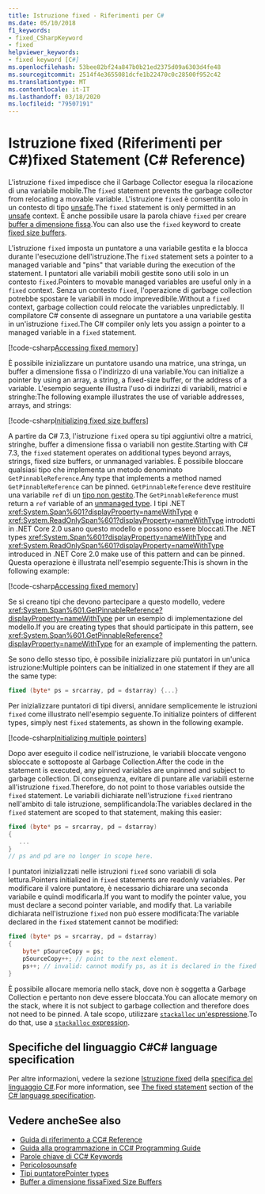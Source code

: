 ```yaml
---
title: Istruzione fixed - Riferimenti per C#
ms.date: 05/10/2018
f1_keywords:
- fixed_CSharpKeyword
- fixed
helpviewer_keywords:
- fixed keyword [C#]
ms.openlocfilehash: 53bee82bf24a847b0b21ed2375d09a6303d4fe48
ms.sourcegitcommit: 2514f4e3655081dcfe1b22470c0c28500f952c42
ms.translationtype: MT
ms.contentlocale: it-IT
ms.lasthandoff: 03/18/2020
ms.locfileid: "79507191"
---
```

# <a name="fixed-statement-c-reference"></a><span data-ttu-id="22a87-102">Istruzione fixed (Riferimenti per C#)</span><span class="sxs-lookup"><span data-stu-id="22a87-102">fixed Statement (C# Reference)</span></span>

<span data-ttu-id="22a87-103">L'istruzione `fixed` impedisce che il Garbage Collector esegua la rilocazione di una variabile mobile.</span><span class="sxs-lookup"><span data-stu-id="22a87-103">The `fixed` statement prevents the garbage collector from relocating a movable variable.</span></span> <span data-ttu-id="22a87-104">L'istruzione `fixed` è consentita solo in un contesto di tipo [unsafe](unsafe.md).</span><span class="sxs-lookup"><span data-stu-id="22a87-104">The `fixed` statement is only permitted in an [unsafe](unsafe.md) context.</span></span> <span data-ttu-id="22a87-105">È anche possibile usare la parola chiave `fixed` per creare [buffer a dimensione fissa](../../programming-guide/unsafe-code-pointers/fixed-size-buffers.md).</span><span class="sxs-lookup"><span data-stu-id="22a87-105">You can also use the `fixed` keyword to create [fixed size buffers](../../programming-guide/unsafe-code-pointers/fixed-size-buffers.md).</span></span>

<span data-ttu-id="22a87-106">L'istruzione `fixed` imposta un puntatore a una variabile gestita e la blocca durante l'esecuzione dell'istruzione.</span><span class="sxs-lookup"><span data-stu-id="22a87-106">The `fixed` statement sets a pointer to a managed variable and "pins" that variable during the execution of the statement.</span></span> <span data-ttu-id="22a87-107">I puntatori alle variabili mobili gestite sono utili solo in un contesto `fixed`.</span><span class="sxs-lookup"><span data-stu-id="22a87-107">Pointers to movable managed variables are useful only in a `fixed` context.</span></span> <span data-ttu-id="22a87-108">Senza un contesto `fixed`, l'operazione di garbage collection potrebbe spostare le variabili in modo imprevedibile.</span><span class="sxs-lookup"><span data-stu-id="22a87-108">Without a `fixed` context, garbage collection could relocate the variables unpredictably.</span></span> <span data-ttu-id="22a87-109">Il compilatore C# consente di assegnare un puntatore a una variabile gestita in un'istruzione `fixed`.</span><span class="sxs-lookup"><span data-stu-id="22a87-109">The C# compiler only lets you assign a pointer to a managed variable in a `fixed` statement.</span></span>

[!code-csharp[Accessing fixed memory](../../../../samples/snippets/csharp/keywords/FixedKeywordExamples.cs#1)]

<span data-ttu-id="22a87-110">È possibile inizializzare un puntatore usando una matrice, una stringa, un buffer a dimensione fissa o l'indirizzo di una variabile.</span><span class="sxs-lookup"><span data-stu-id="22a87-110">You can initialize a pointer by using an array, a string, a fixed-size buffer, or the address of a variable.</span></span> <span data-ttu-id="22a87-111">L'esempio seguente illustra l'uso di indirizzi di variabili, matrici e stringhe:</span><span class="sxs-lookup"><span data-stu-id="22a87-111">The following example illustrates the use of variable addresses, arrays, and strings:</span></span>

[!code-csharp[Initializing fixed size buffers](../../../../samples/snippets/csharp/keywords/FixedKeywordExamples.cs#2)]

<span data-ttu-id="22a87-112">A partire da C# 7.3, l'istruzione `fixed` opera su tipi aggiuntivi oltre a matrici, stringhe, buffer a dimensione fissa o variabili non gestite.</span><span class="sxs-lookup"><span data-stu-id="22a87-112">Starting with C# 7.3, the `fixed` statement operates on additional types beyond arrays, strings, fixed size buffers, or unmanaged variables.</span></span> <span data-ttu-id="22a87-113">È possibile bloccare qualsiasi tipo che implementa un metodo denominato `GetPinnableReference`.</span><span class="sxs-lookup"><span data-stu-id="22a87-113">Any type that implements a method named `GetPinnableReference` can be pinned.</span></span> <span data-ttu-id="22a87-114">`GetPinnableReference` deve restituire una variabile `ref` di un [tipo non gestito](../builtin-types/unmanaged-types.md).</span><span class="sxs-lookup"><span data-stu-id="22a87-114">The `GetPinnableReference` must return a `ref` variable of an [unmanaged type](../builtin-types/unmanaged-types.md).</span></span> <span data-ttu-id="22a87-115">I tipi .NET <xref:System.Span%601?displayProperty=nameWithType> e <xref:System.ReadOnlySpan%601?displayProperty=nameWithType> introdotti in .NET Core 2.0 usano questo modello e possono essere bloccati.</span><span class="sxs-lookup"><span data-stu-id="22a87-115">The .NET types <xref:System.Span%601?displayProperty=nameWithType> and <xref:System.ReadOnlySpan%601?displayProperty=nameWithType> introduced in .NET Core 2.0 make use of this pattern and can be pinned.</span></span> <span data-ttu-id="22a87-116">Questa operazione è illustrata nell'esempio seguente:</span><span class="sxs-lookup"><span data-stu-id="22a87-116">This is shown in the following example:</span></span>

[!code-csharp[Accessing fixed memory](../../../../samples/snippets/csharp/keywords/FixedKeywordExamples.cs#FixedSpan)]

<span data-ttu-id="22a87-117">Se si creano tipi che devono partecipare a questo modello, vedere <xref:System.Span%601.GetPinnableReference?displayProperty=nameWithType> per un esempio di implementazione del modello.</span><span class="sxs-lookup"><span data-stu-id="22a87-117">If you are creating types that should participate in this pattern, see <xref:System.Span%601.GetPinnableReference?displayProperty=nameWithType> for an example of implementing the pattern.</span></span>

<span data-ttu-id="22a87-118">Se sono dello stesso tipo, è possibile inizializzare più puntatori in un'unica istruzione:</span><span class="sxs-lookup"><span data-stu-id="22a87-118">Multiple pointers can be initialized in one statement if they are all the same type:</span></span>

```csharp
fixed (byte* ps = srcarray, pd = dstarray) {...}
```

<span data-ttu-id="22a87-119">Per inizializzare puntatori di tipi diversi, annidare semplicemente le istruzioni `fixed` come illustrato nell'esempio seguente.</span><span class="sxs-lookup"><span data-stu-id="22a87-119">To initialize pointers of different types, simply nest `fixed` statements, as shown in the following example.</span></span>

[!code-csharp[Initializing multiple pointers](../../../../samples/snippets/csharp/keywords/FixedKeywordExamples.cs#3)]

<span data-ttu-id="22a87-120">Dopo aver eseguito il codice nell'istruzione, le variabili bloccate vengono sbloccate e sottoposte al Garbage Collection.</span><span class="sxs-lookup"><span data-stu-id="22a87-120">After the code in the statement is executed, any pinned variables are unpinned and subject to garbage collection.</span></span> <span data-ttu-id="22a87-121">Di conseguenza, evitare di puntare alle variabili esterne all'istruzione `fixed`.</span><span class="sxs-lookup"><span data-stu-id="22a87-121">Therefore, do not point to those variables outside the `fixed` statement.</span></span> <span data-ttu-id="22a87-122">Le variabili dichiarate nell'istruzione `fixed` rientrano nell'ambito di tale istruzione, semplificandola:</span><span class="sxs-lookup"><span data-stu-id="22a87-122">The variables declared in the `fixed` statement are scoped to that statement, making this easier:</span></span>

```csharp
fixed (byte* ps = srcarray, pd = dstarray)
{
   ...
}
// ps and pd are no longer in scope here.
```

<span data-ttu-id="22a87-123">I puntatori inizializzati nelle istruzioni `fixed` sono variabili di sola lettura.</span><span class="sxs-lookup"><span data-stu-id="22a87-123">Pointers initialized in `fixed` statements are readonly variables.</span></span> <span data-ttu-id="22a87-124">Per modificare il valore puntatore, è necessario dichiarare una seconda variabile e quindi modificarla.</span><span class="sxs-lookup"><span data-stu-id="22a87-124">If you want to modify the pointer value, you must declare a second pointer variable, and modify that.</span></span> <span data-ttu-id="22a87-125">La variabile dichiarata nell'istruzione `fixed` non può essere modificata:</span><span class="sxs-lookup"><span data-stu-id="22a87-125">The variable declared in the `fixed` statement cannot be modified:</span></span>

```csharp
fixed (byte* ps = srcarray, pd = dstarray)
{
    byte* pSourceCopy = ps;
    pSourceCopy++; // point to the next element.
    ps++; // invalid: cannot modify ps, as it is declared in the fixed statement.
}
```

<span data-ttu-id="22a87-126">È possibile allocare memoria nello stack, dove non è soggetta a Garbage Collection e pertanto non deve essere bloccata.</span><span class="sxs-lookup"><span data-stu-id="22a87-126">You can allocate memory on the stack, where it is not subject to garbage collection and therefore does not need to be pinned.</span></span> <span data-ttu-id="22a87-127">A tale scopo, utilizzare [ `stackalloc` un'espressione](../operators/stackalloc.md).</span><span class="sxs-lookup"><span data-stu-id="22a87-127">To do that, use a [`stackalloc` expression](../operators/stackalloc.md).</span></span>

## <a name="c-language-specification"></a><span data-ttu-id="22a87-128">Specifiche del linguaggio C#</span><span class="sxs-lookup"><span data-stu-id="22a87-128">C# language specification</span></span>

<span data-ttu-id="22a87-129">Per altre informazioni, vedere la sezione [Istruzione fixed](~/_csharplang/spec/unsafe-code.md#the-fixed-statement) della [specifica del linguaggio C#](~/_csharplang/spec/introduction.md).</span><span class="sxs-lookup"><span data-stu-id="22a87-129">For more information, see [The fixed statement](~/_csharplang/spec/unsafe-code.md#the-fixed-statement) section of the [C# language specification](~/_csharplang/spec/introduction.md).</span></span>

## <a name="see-also"></a><span data-ttu-id="22a87-130">Vedere anche</span><span class="sxs-lookup"><span data-stu-id="22a87-130">See also</span></span>

- [<span data-ttu-id="22a87-131">Guida di riferimento a C</span><span class="sxs-lookup"><span data-stu-id="22a87-131">C# Reference</span></span>](../index.md)
- [<span data-ttu-id="22a87-132">Guida alla programmazione in C</span><span class="sxs-lookup"><span data-stu-id="22a87-132">C# Programming Guide</span></span>](../../programming-guide/index.md)
- [<span data-ttu-id="22a87-133">Parole chiave di C</span><span class="sxs-lookup"><span data-stu-id="22a87-133">C# Keywords</span></span>](index.md)
- [<span data-ttu-id="22a87-134">Pericoloso</span><span class="sxs-lookup"><span data-stu-id="22a87-134">unsafe</span></span>](unsafe.md)
- [<span data-ttu-id="22a87-135">Tipi puntatore</span><span class="sxs-lookup"><span data-stu-id="22a87-135">Pointer types</span></span>](../../programming-guide/unsafe-code-pointers/pointer-types.md)
- [<span data-ttu-id="22a87-136">Buffer a dimensione fissa</span><span class="sxs-lookup"><span data-stu-id="22a87-136">Fixed Size Buffers</span></span>](../../programming-guide/unsafe-code-pointers/fixed-size-buffers.md)
